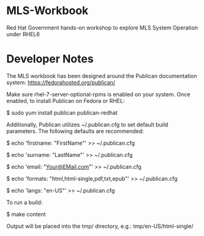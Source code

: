 MLS-Workbook
============

Red Hat Government hands-on workshop to explore MLS System Operation under RHEL6


Developer Notes
============
The MLS workbook has been designed around the Publican documentation system:
https://fedorahosted.org/publican/

Make sure rhel-7-server-optional-rpms is enabled on your system. Once enabled, to install Publican on Fedora or RHEL:

$ sudo yum install publican publican-redhat


Additionally, Publican utilizes ~/.publican.cfg to set default build parameters. The following
defaults are recommended:

$ echo 'firstname: "FirstName"' >> ~/.publican.cfg

$ echo 'surname: "LastName"' >> ~/.publican.cfg

$ echo 'email: "Your@EMail.com"' >> ~/.publican.cfg

$ echo 'formats: "html,html-single,pdf,txt,epub"' >> ~/.publican.cfg

$ echo 'langs: "en-US"' >> ~/.publican.cfg


To run a build:

$ make content

Output will be placed into the tmp/ directory, e.g.:
tmp/en-US/html-single/
